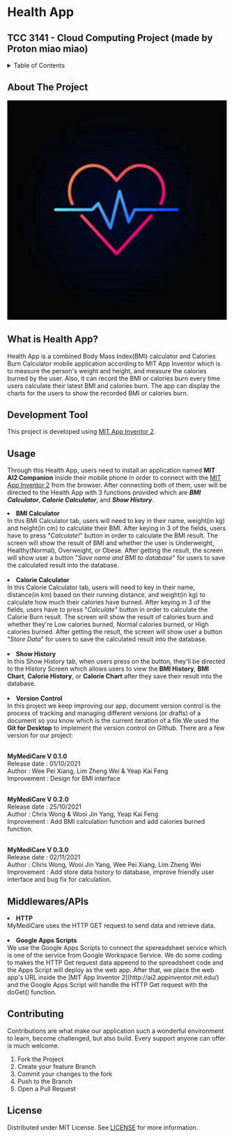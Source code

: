 # Health App
## TCC 3141 - Cloud Computing Project (made by Proton miao miao)

<details>
  <summary>Table of Contents</summary>
  <ol>
    <li><a href="#about-the-project">About The Project</a></li>
    <li><a href="#development-tool">Development Tool</a></li>
    <li><a href="#usage">Usage</a></li>
    <li><a href="#middleware/apis">Middleware/APIs</a></li>
    <li><a href="#contributing">Contributing</a></li>
    <li><a href="#license">License</a></li>
  </ol>
</details>

## About The Project
<p align="left">
  <img src="images/logo.jpg">
</p>

## What is Health App?
Health App is a combined Body Mass Index(BMI) calculator and Calories Burn Calculator mobile application according to MIT App Inventor which is to measure the person's weight and height, and measure the calories burned by the user. Also, it can record the BMI or calories burn every time users calculate their latest BMI and calories burn. The app can display the charts for the users to show the recorded BMI or calories burn.

## Development Tool
This project is developed using [MIT App Inventor 2](http://ai2.appinventor.mit.edu/).

## Usage
Through this Health App, users need to install an application named <b>MIT AI2 Companion</b> inside their mobile phone in order to connect with the [MIT App Inventor 2](http://ai2.appinventor.mit.edu/) from the browser. After connecting both of them, user will be directed to the Health App with 3 functions provided which are <b><i>BMI Calculator</i></b>, <b><i>Calorie Calculator</i></b>, and <b><i>Show History</i></b>.

<li><b>BMI Calculator</b></li>
In this BMI Calculator tab, users will need to key in their name, weight(in kg) and height(in cm) to calculate their BMI. After keying in 3 of the fields, users have to press "<i>Calculate!</i>" button in order to calculate the BMI result. The screen will show the result of BMI and whether the user is Underweight, Healthy(Normal), Overweight, or Obese. After getting the result, the screen will show user a button "<i>Save name and BMI to database</i>" for users to save the calculated result into the database.
<br />
<br />
<li><b>Calorie Calculator</b></li>
In this Calorie Calculator tab, users will need to key in their name, distance(in km) based on their running distance, and weight(in kg) to calculate how much their calories have burned. After keying in 3 of the fields, users have to press "<i>Calculate</i>" button in order to calculate the Calorie Burn result. The screen will show the result of calories burn and whether they're Low calories burned, Normal calories burned, or High calories burned. After getting the result, the screen will show user a button "<i>Store Data</i>" for users to save the calculated result into the database.
<br />
<br />

<li><b>Show History</b></li>
In this Show History tab, when users press on the button, they'll be directed to the History Screen which allows users to view the <b>BMI History</b>, <b>BMI Chart</b>, <b>Calorie History</b>, or <b>Calorie Chart</b> after they save their result into the database.
<br />

<br>
<li><b>Version Control</b></li>
In this project we keep improving our app, document version control is the process of tracking and managing different versions (or drafts) of a document so you know which is the current iteration of a file.We used the <b>Git for Desktop</b> to implement the version control on Github. There are a few version for our project: 

<br> <b>MyMediCare V 0.1.0</b>
<br> Release date : 01/10/2021
<br> Author : Wee Pei Xiang, Lim Zheng Wei & Yeap Kai Feng
<br> Improvement : Design for BMI interface

<br> <b>MyMediCare V 0.2.0</b>
<br> Release date : 25/10/2021
<br> Author : Chris Wong & Wooi Jin Yang, Yeap Kai Feng
<br> Improvement : Add BMI calculation function and add calories burned function.

<br> <b>MyMediCare V 0.3.0</b>
<br> Release date : 02/11/2021
<br> Author : Chris Wong, Wooi Jin Yang, Wee Pei Xiang, Lim Zheng Wei
<br> Improvement : Add store data history to database, improve friendly user interface and bug fix for calculation.

## Middlewares/APIs
<li><b>HTTP</b></li>
MyMediCare uses the HTTP GET request to send data and retrieve data.
<br />
<br />
<li><b>Google Apps Scripts</b></li>
We use the Google Apps Scripts to connect the spereadsheet service which is one of the service from Google Workspace Service. We do some coding to makes the HTTP Get request data appeend to the spreadsheet code and the Apps Script will deploy as the web app. After that, we place the web app's URL inside the [MIT App Inventor 2](http://ai2.appinventor.mit.edu/) and the Google Apps Script will handle the HTTP Get request with the doGet() function. 

## Contributing
Contributions are what make our application such a wonderful environment to learn, become challenged, but also build. Every support anyone can offer is much welcome.
1. Fork the Project
2. Create your feature Branch
3. Commit your changes to the fork
4. Push to the Branch
5. Open a Pull Request

## License
Distributed under MIT License. See [LICENSE](https://github.com/chriswongez/Health_App/blob/main/LICENSE) for more information.
